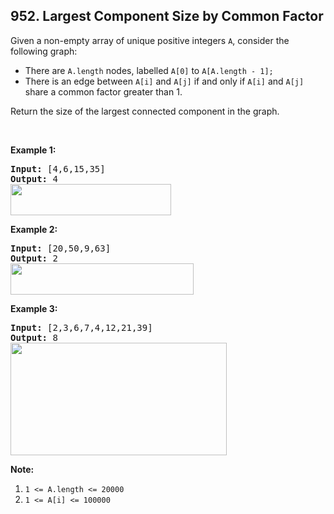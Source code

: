 ## 952. Largest Component Size by Common Factor

<p>Given a non-empty&nbsp;array of unique positive integers <code>A</code>, consider the following graph:</p>

<ul>
	<li>There are <code>A.length</code> nodes, labelled <code>A[0]</code> to <code>A[A.length - 1];</code></li>
	<li>There is an edge between <code>A[i]</code> and <code>A[j]</code>&nbsp;if and only if&nbsp;<code>A[i]</code> and <code>A[j]</code> share a common factor greater than 1.</li>
</ul>

<p>Return the size of the largest connected component in the graph.</p>

<p>&nbsp;</p>

<ol>
</ol>

<div>
<p><strong>Example 1:</strong></p>

<pre>
<strong>Input: </strong><span id="example-input-1-1">[4,6,15,35]</span>
<strong>Output: </strong><span id="example-output-1">4</span>
<span><img alt="" src="https://assets.leetcode.com/uploads/2018/12/01/ex1.png" style="width: 257px; height: 50px;" /></span>
</pre>

<div>
<p><strong>Example 2:</strong></p>

<pre>
<strong>Input: </strong><span id="example-input-2-1">[20,50,9,63]</span>
<strong>Output: </strong><span id="example-output-2">2</span>
<span><img alt="" src="https://assets.leetcode.com/uploads/2018/12/01/ex2.png" style="width: 293px; height: 50px;" /></span>
</pre>

<div>
<p><strong>Example 3:</strong></p>

<pre>
<strong>Input: </strong><span id="example-input-3-1">[2,3,6,7,4,12,21,39]</span>
<strong>Output: </strong><span id="example-output-3">8</span>
<span><img alt="" src="https://assets.leetcode.com/uploads/2018/12/01/ex3.png" style="width: 346px; height: 180px;" /></span>
</pre>

<p><strong>Note:</strong></p>

<ol>
	<li><code>1 &lt;= A.length &lt;= 20000</code></li>
	<li><code>1 &lt;= A[i] &lt;= 100000</code></li>
</ol>
</div>
</div>
</div>
